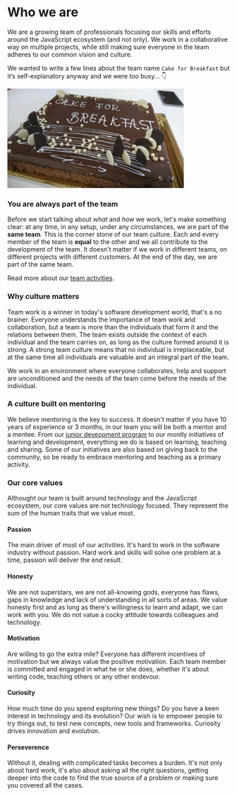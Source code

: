 # Who we are
We are a growing team of professionals focusing our skills and efforts around the JavaScript ecosystem (and not only). We work in a collaborative way on multiple projects, while still making sure everyone in the team adheres to our common vision and culture.

We wanted to write a few lines about the team name `Cake for Breakfast` but it’s self-explanatory anyway and we were too busy... 👇

<img src="images/cake-for-breakfast.jpg" width="400" />

### You are always part of the team
Before we start talking about *what* and *how* we work, let's make something clear: at any time, in any setup, under any circumstances, we are part of the **same team**. This is the corner stone of our team culture. Each and every member of the team is **equal** to the other and we all contribute to the development of the team. It doesn't matter if we work in different teams, on different projects with different customers. At the end of the day, we are part of the same team.

Read more about our [team activities](https://github.com/FortechRomania/js-team-showcase/tree/master/who-we-are/inside-the-team.md).

### Why culture matters

Team work is a winner in today's software development world, that's a no brainer. Everyone understands the importance of team work and collaboration, but a team is more than the individuals that form it and the relations between them. The team exists outside the context of each individual and the team carries on, as long as the culture formed around it is strong. A strong team culture means that no individual is irreplaceable, but at the same time all individuals are valuable and an integral part of the team.

We work in an environment where everyone collaborates, help and support are unconditioned and the needs of the team come before the needs of the individual.

### A culture built on mentoring

We believe mentoring is the key to success. It doesn't matter if you have 10 years of experience or 3 months, in our team you will be both a mentor and a mentee. From our [junior deveopment program](https://github.com/FortechRomania/js-team-showcase/tree/master/we-train/junior-development-program) to our montly initiatives of learning and development, everything we do is based on learning, teaching and sharing. Some of our initiatives are also based on giving back to the community, so be ready to embrace mentoring and teaching as a primary activity.

### Our core values

Althought our team is built around technology and the JavaScript ecosystem, our core values are not technology focused. They represent the sum of the human traits that we value most.

#### Passion

The main driver of most of our activities. It's hard to work in the software industry without passion. Hard work and skills will solve one problem at a time, passion will deliver the end result.

#### Honesty

We are not superstars, we are not all-knowing gods, everyone has flaws, gaps in knowledge and lack of understanding in all sorts of areas. We value honesty first and as long as there's willingness to learn and adapt, we can work with you. We do not value a cocky attitude towards colleagues and technology.

#### Motivation

Are willing to go the extra mile? Everyone has different incentives of motivation but we always value the positive motivation. Each team member is committed and engaged in what he or she does, whether it's about writing code, teaching others or any other endevour.

#### Curiosity

How much time do you spend exploring new things? Do you have a keen interest in technology and its evolution? Our wish is to empower people to try things out, to test new concepts, new tools and frameworks. Curiosity drives innovation and evolution.

#### Perseverence

Without it, dealing with complicated tasks becomes a burden. It's not only about hard work, it's also about asking all the right questions, getting deeper into the code to find the true source of a problem or making sure you covered all the cases.
